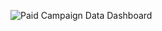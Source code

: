 ![Paid Campaign Data Dashboard](https://github.com/AmaroRegly/Paid-Campaign-Data/assets/151293110/946baf3a-eb5a-4c0b-a5b3-d6fde1dbdb0f)
